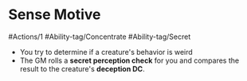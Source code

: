 # Sense Motive

#Actions/1 
#Ability-tag/Concentrate #Ability-tag/Secret 

* You try to determine if a creature's behavior is weird
* The GM rolls a **secret perception check** for you and compares the result to the creature's **deception DC**.